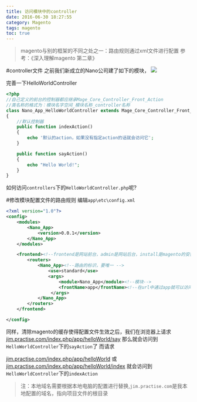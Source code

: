 ```yaml
---
title: 访问模块中的controller
date: 2016-06-30 18:27:55
category: Magento
tags: magento
toc: true
---
```


>magento与别的框架的不同之处之一：路由规则通过xml文件进行配置
参考：《深入理解magento 第二章》

#controller文件
之前我们新成立的Nano公司建了如下的模块，
![](http://o9xbyqajf.bkt.clouddn.com/images/1468037922718.png)

完善一下HelloWorldController

``` php magento-practise.local/app/code/local/Nano/App/controllers/HelloWorldController.php
<?php
//自己定义的前台的控制器都应继承Mage_Core_Controller_Front_Action
//类名称的格式为：模块名字空间_模块名称_controller名称
class Nano_App_HelloWorldController extends Mage_Core_Controller_Front_Action
{
    //默认控制器
    public function indexAction()
    {
        echo '默认的action，如果没有指定action的话就会访问它';
    }

    public function sayAction()
    {
        echo "Hello World!";
    }
}
```

如何访问`controllers`下的`HelloWorldController.php`呢?

#修改模块配置文件的路由规则
编辑`app\etc\config.xml`

``` xml magento-practise.local/app/code/local/Nano/App/etc/config.xml
<?xml version="1.0"?>
<config>
    <modules>
        <Nano_App>
            <version>0.0.1</version>
        </Nano_App>
    </modules>

    <frontend><!--frontend是网站前台，admin是网站后台，install是magento的安装程序-->
        <routers>
            <Nano_App><!--路由的标识，要唯一 -->
                <use>standard</use>
                <args>
                    <module>Nano_App</module><!--模块-->
                    <frontName>app</frontName><!--在url中通过app就可以访问到Nano_App-->
                 </args>
            </Nano_App>
        </routers>
    </frontend>

</config>

```

同样，清除magento的缓存使得配置文件生效之后，我们在浏览器上请求
[jim.practise.com/index.php/app/helloWorld/say](locahost/index.php/magento/app/helloWorld/say)
那么就会访问到`HelloWorldController`下的`sayAction`了
而请求

[jim.practise.com/index.php/app/helloWorld](localost/index.php/magento/app/helloWorld)
或
[jim.practise.com/index.php/app/helloWorld/index](localhost/index.php/magento/app/helloWorld/index)
就会访问到`HelloWorldController`下的`indexAction`


>注：本地域名需要根据本地电脑的配置进行替换,`jim.practise.com`是我本地配置的域名，指向项目文件的根目录
